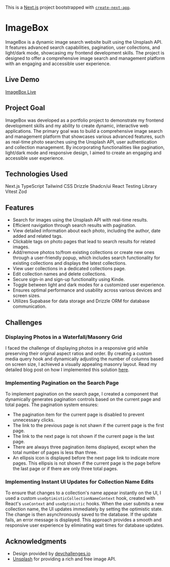 This is a [Next.js](https://nextjs.org/) project bootstrapped with [`create-next-app`](https://github.com/vercel/next.js/tree/canary/packages/create-next-app).

# ImageBox

ImageBox is a dynamic image search website built using the Unsplash API. It features advanced search capabilities, pagination, user collections, and light/dark mode, showcasing my frontend development skills. The project is designed to offer a comprehensive image search and management platform with an engaging and accessible user experience.

## Live Demo

[ImageBox Live](https://image-box-six.vercel.app/)

## Project Goal

ImageBox was developed as a portfolio project to demonstrate my frontend development skills and my ability to create dynamic, interactive web applications. The primary goal was to build a comprehensive image search and management platform that showcases various advanced features, such as real-time photo searches using the Unsplash API, user authentication and collection management. By incorporating functionalities like pagination, light/dark mode and responsive design, I aimed to create an engaging and accessible user experience.

## Technologies Used

Next.js
TypeScript
Tailwind CSS
Drizzle
Shadcn/ui
React Testing Library
Vitest
Zod

## Features

- Search for images using the Unsplash API with real-time results.
- Efficient navigation through search results with pagination.
- View detailed information about each photo, including the author, date added and related tags.
- Clickable tags on photo pages that lead to search results for related images.
- Add/remove photos to/from existing collections or create new ones through a user-friendly popup, which includes search functionality for existing collections and displays the latest collections.
- View user collections in a dedicated collections page.
- Edit collection names and delete collections.
- Secure sign-in and sign-up functionality using Kinde.
- Toggle between light and dark modes for a customized user experience.
- Ensures optimal performance and usability across various devices and screen sizes.
- Utilizes Supabase for data storage and Drizzle ORM for database communication.

## Challenges

### Displaying Photos in a Waterfall/Masonry Grid

I faced the challenge of displaying photos in a responsive grid while preserving their original aspect ratios and order. By creating a custom media query hook and dynamically adjusting the number of columns based on screen size, I achieved a visually appealing masonry layout. Read my detailed blog post on how I implemented this solution [here](https://elgun.me/blog/responsive-waterfall-masonry-photo-grid-in-react).

### Implementing Pagination on the Search Page

To implement pagination on the search page, I created a component that dynamically generates pagination controls based on the current page and total pages. The pagination system ensures:

- The pagination item for the current page is disabled to prevent unnecessary clicks.
- The link to the previous page is not shawn if the current page is the first page.
- The link to the next page is not shown if the current page is the last page.
- There are always three pagination items displayed, except when the total number of pages is less than three.
- An ellipsis icon is displayed before the next page link to indicate more pages. This ellipsis is not shown if the current page is the page before the last page or if there are only three total pages.

### Implementing Instant UI Updates for Collection Name Edits

To ensure that changes to a collection's name appear instantly on the UI, I used a custom `useOptimisticCollectionNameContext` hook, created with React's `useContext` and `useOptimistic` hooks. When the user submits a new collection name, the UI updates immediately by setting the optimistic state. The change is then asynchronously saved to the database. If the update fails, an error message is displayed. This approach provides a smooth and responsive user experience by eliminating wait times for database updates.

## Acknowledgments

- Design provided by [devchallenges.io](https://devchallenges.io/challenge/unsplash-collection)
- [Unsplash](https://unsplash.com/developers) for providing a rich and free image API.
